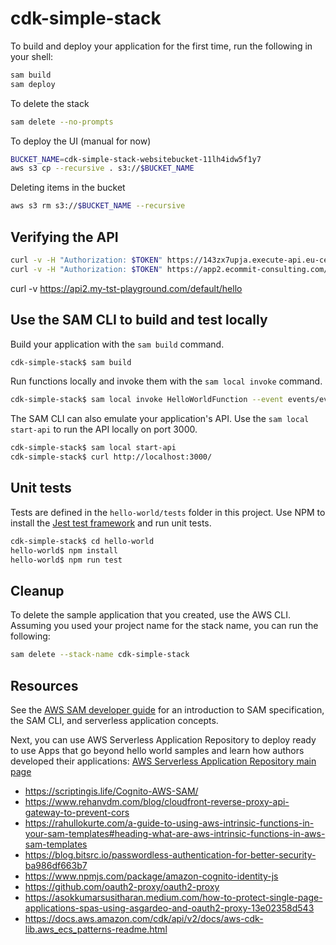 # cdk-simple-stack

To build and deploy your application for the first time, run the following in your shell:

```bash
sam build
sam deploy
```

To delete the stack

```bash
sam delete --no-prompts
```


To deploy the UI (manual for now)

```bash
BUCKET_NAME=cdk-simple-stack-websitebucket-11lh4idw5f1y7
aws s3 cp --recursive . s3://$BUCKET_NAME
```

Deleting items in the bucket

```bash
aws s3 rm s3://$BUCKET_NAME --recursive
```

## Verifying the API 

```bash
curl -v -H "Authorization: $TOKEN" https://143zx7upja.execute-api.eu-central-1.amazonaws.com/prod/api
curl -v -H "Authorization: $TOKEN" https://app2.ecommit-consulting.com/api/
```

curl -v https://api2.my-tst-playground.com/default/hello


## Use the SAM CLI to build and test locally

Build your application with the `sam build` command.

```bash
cdk-simple-stack$ sam build
```
Run functions locally and invoke them with the `sam local invoke` command.

```bash
cdk-simple-stack$ sam local invoke HelloWorldFunction --event events/event.json
```

The SAM CLI can also emulate your application's API. Use the `sam local start-api` to run the API locally on port 3000.

```bash
cdk-simple-stack$ sam local start-api
cdk-simple-stack$ curl http://localhost:3000/
```


## Unit tests

Tests are defined in the `hello-world/tests` folder in this project. Use NPM to install the [Jest test framework](https://jestjs.io/) and run unit tests.

```bash
cdk-simple-stack$ cd hello-world
hello-world$ npm install
hello-world$ npm run test
```

## Cleanup

To delete the sample application that you created, use the AWS CLI. Assuming you used your project name for the stack name, you can run the following:

```bash
sam delete --stack-name cdk-simple-stack
```

## Resources

See the [AWS SAM developer guide](https://docs.aws.amazon.com/serverless-application-model/latest/developerguide/what-is-sam.html) for an introduction to SAM specification, the SAM CLI, and serverless application concepts.

Next, you can use AWS Serverless Application Repository to deploy ready to use Apps that go beyond hello world samples and learn how authors developed their applications: [AWS Serverless Application Repository main page](https://aws.amazon.com/serverless/serverlessrepo/)

- https://scriptingis.life/Cognito-AWS-SAM/
- https://www.rehanvdm.com/blog/cloudfront-reverse-proxy-api-gateway-to-prevent-cors
- https://rahullokurte.com/a-guide-to-using-aws-intrinsic-functions-in-your-sam-templates#heading-what-are-aws-intrinsic-functions-in-aws-sam-templates
- https://blog.bitsrc.io/passwordless-authentication-for-better-security-ba986df663b7
- https://www.npmjs.com/package/amazon-cognito-identity-js
- https://github.com/oauth2-proxy/oauth2-proxy
- https://asokkumarsusitharan.medium.com/how-to-protect-single-page-applications-spas-using-asgardeo-and-oauth2-proxy-13e02358d543
- https://docs.aws.amazon.com/cdk/api/v2/docs/aws-cdk-lib.aws_ecs_patterns-readme.html
